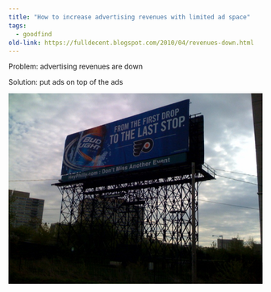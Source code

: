 ```yaml
---
title: "How to increase advertising revenues with limited ad space"
tags: 
  - goodfind
old-link: https://fulldecent.blogspot.com/2010/04/revenues-down.html
---
```


Problem: advertising revenues are down

Solution: put ads on top of the ads

![Billboard](/assets/images/2010-04-17-revenues-down.jpg)
